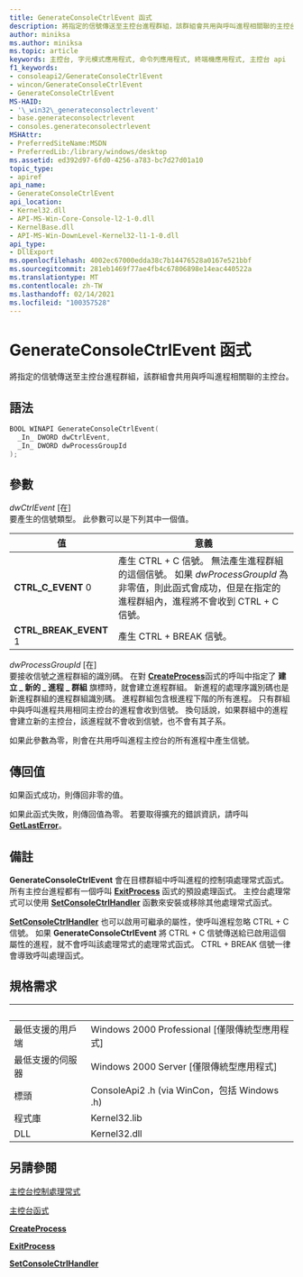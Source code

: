 ```yaml
---
title: GenerateConsoleCtrlEvent 函式
description: 將指定的信號傳送至主控台進程群組，該群組會共用與呼叫進程相關聯的主控台。
author: miniksa
ms.author: miniksa
ms.topic: article
keywords: 主控台, 字元模式應用程式, 命令列應用程式, 終端機應用程式, 主控台 api
f1_keywords:
- consoleapi2/GenerateConsoleCtrlEvent
- wincon/GenerateConsoleCtrlEvent
- GenerateConsoleCtrlEvent
MS-HAID:
- '\_win32\_generateconsolectrlevent'
- base.generateconsolectrlevent
- consoles.generateconsolectrlevent
MSHAttr:
- PreferredSiteName:MSDN
- PreferredLib:/library/windows/desktop
ms.assetid: ed392d97-6fd0-4256-a783-bc7d27d01a10
topic_type:
- apiref
api_name:
- GenerateConsoleCtrlEvent
api_location:
- Kernel32.dll
- API-MS-Win-Core-Console-l2-1-0.dll
- KernelBase.dll
- API-MS-Win-DownLevel-Kernel32-l1-1-0.dll
api_type:
- DllExport
ms.openlocfilehash: 4002ec67000edda38c7b14476528a0167e521bbf
ms.sourcegitcommit: 281eb1469f77ae4fb4c67806898e14eac440522a
ms.translationtype: MT
ms.contentlocale: zh-TW
ms.lasthandoff: 02/14/2021
ms.locfileid: "100357528"
---
```

# <a name="generateconsolectrlevent-function"></a>GenerateConsoleCtrlEvent 函式

將指定的信號傳送至主控台進程群組，該群組會共用與呼叫進程相關聯的主控台。

## <a name="syntax"></a>語法

```C
BOOL WINAPI GenerateConsoleCtrlEvent(
  _In_ DWORD dwCtrlEvent,
  _In_ DWORD dwProcessGroupId
);
```

## <a name="parameters"></a>參數

*dwCtrlEvent* \[在\]  
要產生的信號類型。 此參數可以是下列其中一個值。

| 值 | 意義 |
|-|-|
| **CTRL_C_EVENT** 0 | 產生 CTRL + C 信號。 無法產生進程群組的這個信號。 如果 *dwProcessGroupId* 為非零值，則此函式會成功，但是在指定的進程群組內，進程將不會收到 CTRL + C 信號。 |
| **CTRL_BREAK_EVENT** 1 | 產生 CTRL + BREAK 信號。 |

*dwProcessGroupId* \[在\]  
要接收信號之進程群組的識別碼。 在對 [**CreateProcess**](/windows/win32/api/processthreadsapi/nf-processthreadsapi-createprocessa)函式的呼叫中指定了 **建立 \_ 新的 \_ 進程 \_ 群組** 旗標時，就會建立進程群組。 新進程的處理序識別碼也是新進程群組的進程群組識別碼。 進程群組包含根進程下階的所有進程。 只有群組中與呼叫進程共用相同主控台的進程會收到信號。 換句話說，如果群組中的進程會建立新的主控台，該進程就不會收到信號，也不會有其子系。

如果此參數為零，則會在共用呼叫進程主控台的所有進程中產生信號。

## <a name="return-value"></a>傳回值

如果函式成功，則傳回非零的值。

如果此函式失敗，則傳回值為零。 若要取得擴充的錯誤資訊，請呼叫 [**GetLastError**](/windows/win32/api/errhandlingapi/nf-errhandlingapi-getlasterror)。

## <a name="remarks"></a>備註

**GenerateConsoleCtrlEvent** 會在目標群組中呼叫進程的控制項處理常式函式。 所有主控台進程都有一個呼叫 [**ExitProcess**](/windows/win32/api/processthreadsapi/nf-processthreadsapi-exitprocess) 函式的預設處理函式。 主控台處理常式可以使用 [**SetConsoleCtrlHandler**](setconsolectrlhandler.md) 函數來安裝或移除其他處理常式函式。

[**SetConsoleCtrlHandler**](setconsolectrlhandler.md) 也可以啟用可繼承的屬性，使呼叫進程忽略 CTRL + C 信號。 如果 **GenerateConsoleCtrlEvent** 將 CTRL + C 信號傳送給已啟用這個屬性的進程，就不會呼叫該處理常式的處理常式函式。 CTRL + BREAK 信號一律會導致呼叫處理函式。

## <a name="requirements"></a>規格需求

| &nbsp; | &nbsp; |
|-|-|
| 最低支援的用戶端 | Windows 2000 Professional \[僅限傳統型應用程式\] |
| 最低支援的伺服器 | Windows 2000 Server \[僅限傳統型應用程式\] |
| 標頭 | ConsoleApi2 .h (via WinCon，包括 Windows .h)  |
| 程式庫 | Kernel32.lib |
| DLL | Kernel32.dll |

## <a name="see-also"></a>另請參閱

[主控台控制處理常式](console-control-handlers.md)

[主控台函式](console-functions.md)

[**CreateProcess**](/windows/win32/api/processthreadsapi/nf-processthreadsapi-createprocessa)

[**ExitProcess**](/windows/win32/api/processthreadsapi/nf-processthreadsapi-exitprocess)

[**SetConsoleCtrlHandler**](setconsolectrlhandler.md)
